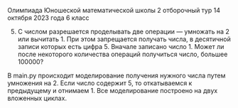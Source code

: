 Олимпиада
Юношеской математической школы
2 отборочный тур
14 октября 2023 года
6 класс

5. С числом разрешается проделывать две операции — умножать на 2
или вычитать 1. При этом запрещается получать числа, в десятичной
записи которых есть цифра 5. Вначале записано число 1. Может ли после
некоторого количества операций получиться число, большее 100000?

В main.py происходит моделирование получения нужного числа путем умножения на 2. Если число содержит 5, то откатываемся к предыдущему и отнимаем 1. Все моделирование построено на двух вложенных циклах.